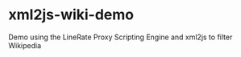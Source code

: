 xml2js-wiki-demo
================

Demo using the LineRate Proxy Scripting Engine and xml2js to filter Wikipedia
